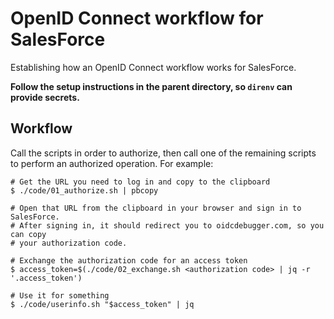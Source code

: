 # OpenID Connect workflow for SalesForce

Establishing how an OpenID Connect workflow works for SalesForce.

__Follow the setup instructions in the parent directory, so `direnv` can provide
secrets.__

## Workflow

Call the scripts in order to authorize, then call one of the remaining scripts
to perform an authorized operation.  For example:

```shell
# Get the URL you need to log in and copy to the clipboard
$ ./code/01_authorize.sh | pbcopy

# Open that URL from the clipboard in your browser and sign in to SalesForce.
# After signing in, it should redirect you to oidcdebugger.com, so you can copy
# your authorization code.

# Exchange the authorization code for an access token
$ access_token=$(./code/02_exchange.sh <authorization code> | jq -r '.access_token')

# Use it for something
$ ./code/userinfo.sh "$access_token" | jq
```
